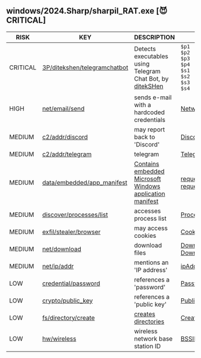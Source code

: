 ## windows/2024.Sharp/sharpil_RAT.exe [😈 CRITICAL]

| RISK | KEY | DESCRIPTION | EVIDENCE |
|--|--|--|--|
| CRITICAL | [3P/ditekshen/telegramchatbot](https://github.com/ditekshen/detection/blob/e76c93dcdedff04076380ffc60ea54e45b313635/yara/indicator_suspicious.yar#L1293-L1308) | Detects executables using Telegram Chat Bot, by [ditekSHen](https://github.com/ditekshen/detection) | `$p1`<br>`$p2`<br>`$p3`<br>`$p4`<br>`$s1`<br>`$s2`<br>`$s3`<br>`$s4` |
| HIGH | [net/email/send](https://github.com/chainguard-dev/malcontent/blob/main/rules/net/email/send.yara#SMTPClient_Send_creds) | sends e-mail with a hardcoded credentials | [NetworkCredential](https://github.com/search?q=NetworkCredential&type=code) |
| MEDIUM | [c2/addr/discord](https://github.com/chainguard-dev/malcontent/blob/main/rules/c2/addr/discord.yara#discord) | may report back to 'Discord' | [Discord](https://github.com/search?q=Discord&type=code) |
| MEDIUM | [c2/addr/telegram](https://github.com/chainguard-dev/malcontent/blob/main/rules/c2/addr/telegram.yara#telegram) | telegram | [Telegram](https://github.com/search?q=Telegram&type=code) |
| MEDIUM | [data/embedded/app_manifest](https://github.com/chainguard-dev/malcontent/blob/main/rules/data/embedded/app-manifest.yara#app_manifest) | [Contains embedded Microsoft Windows application manifest](https://learn.microsoft.com/en-us/cpp/build/reference/manifestuac-embeds-uac-information-in-manifest?view=msvc-170) | [requestedExecutionLevel](https://github.com/search?q=requestedExecutionLevel&type=code)<br>[requestedPrivileges](https://github.com/search?q=requestedPrivileges&type=code) |
| MEDIUM | [discover/processes/list](https://github.com/chainguard-dev/malcontent/blob/main/rules/discover/processes/list.yara#proclist) | accesses process list | [ProcessList](https://github.com/search?q=ProcessList&type=code) |
| MEDIUM | [exfil/stealer/browser](https://github.com/chainguard-dev/malcontent/blob/main/rules/exfil/stealer/browser.yara#cookies) | may access cookies | [Cookies](https://github.com/search?q=Cookies&type=code) |
| MEDIUM | [net/download](https://github.com/chainguard-dev/malcontent/blob/main/rules/net/download/download.yara#download) | download files | [DownloadString](https://github.com/search?q=DownloadString&type=code)<br>[Downloads](https://github.com/search?q=Downloads&type=code) |
| MEDIUM | [net/ip/addr](https://github.com/chainguard-dev/malcontent/blob/main/rules/net/ip/addr.yara#ip_addr) | mentions an 'IP address' | [ipAddr](https://github.com/search?q=ipAddr&type=code) |
| LOW | [credential/password](https://github.com/chainguard-dev/malcontent/blob/main/rules/credential/password/password.yara#password) | references a 'password' | [Passwords](https://github.com/search?q=Passwords&type=code) |
| LOW | [crypto/public_key](https://github.com/chainguard-dev/malcontent/blob/main/rules/crypto/public_key.yara#public_key) | references a 'public key' | [PublicKey](https://github.com/search?q=PublicKey&type=code) |
| LOW | [fs/directory/create](https://github.com/chainguard-dev/malcontent/blob/main/rules/fs/directory/directory-create.yara#mkdir) | [creates directories](https://man7.org/linux/man-pages/man2/mkdir.2.html) | [CreateDirectory](https://github.com/search?q=CreateDirectory&type=code) |
| LOW | [hw/wireless](https://github.com/chainguard-dev/malcontent/blob/main/rules/hw/wireless.yara#bssid) | wireless network base station ID | [BSSID](https://github.com/search?q=BSSID&type=code) |

